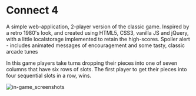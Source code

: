 # Connect 4

A simple web-application, 2-player version of the classic game. Inspired by a retro 1980's look, and created using HTML5, CSS3, vanilla JS and jQuery, with a little localstorage implemented to retain the high-scores. Spoiler alert - includes animated messages of encouragement and some tasty, classic arcade tunes 

In this game players take turns dropping their pieces into one of seven columns that have six rows of slots. The first player to get their pieces into four sequential slots in a row, wins.

![in-game_screenshots](https://user-images.githubusercontent.com/10245474/62635631-52cd3c80-b938-11e9-8fc3-370579a7f183.png)
